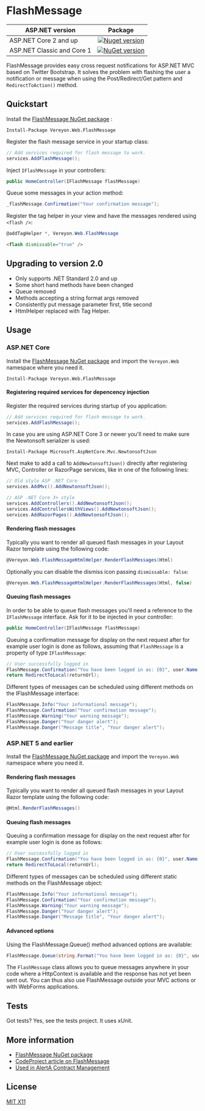 FlashMessage
============


| ASP.NET version    | Package       |
| ------------------ |:-------------:|
| ASP.NET Core 2 and up			| [![Nuget version](https://img.shields.io/nuget/v/Vereyon.Web.FlashMessage)](https://www.nuget.org/packages/Vereyon.Web.FlashMessage/) |
| ASP.NET Classic and Core 1	| [![NuGet version](https://img.shields.io/badge/nuget-1.2.0-green)](https://www.nuget.org/packages/Vereyon.Web.FlashMessage/1.2.0) |

FlashMessage provides easy cross request notifications for ASP.NET MVC based on Twitter Bootstrap. It solves the problem with flashing the user a notification or message when using the Post/Redirect/Get pattern and ```RedirectToAction()``` method.

Quickstart
----------

Install the [FlashMessage NuGet package](https://www.nuget.org/packages/Vereyon.Web.FlashMessage/) :

```
Install-Package Vereyon.Web.FlashMessage
```

Register the flash message service in your startup class:

```C#
// Add services required for flash message to work.
services.AddFlashMessage();
```

Inject ```IFlashMessage``` in your controllers:

```C#
public HomeController(IFlashMessage flashMessage)
```

Queue some messages in your action method:

```C#
_flashMessage.Confirmation("Your confirmation message");
```

Register the tag helper in your view and have the messages rendered using ```<flash />```:

```C#
@addTagHelper *, Vereyon.Web.FlashMessage
```

```HTML
<flash dismissable="true" />
```

Upgrading to version 2.0
------------------------

* Only supports .NET Standard 2.0 and up
* Some short hand methods have been changed
 * Queue removed
 * Methods accepting a string format args removed
 * Consistently put message parameter first, title second
* HtmlHelper replaced with Tag Helper.

Usage
-----

### ASP.NET Core

Install the [FlashMessage NuGet package](https://www.nuget.org/packages/Vereyon.Web.FlashMessage/) and import the ```Vereyon.Web``` namespace where you need it.

```
Install-Package Vereyon.Web.FlashMessage
```

#### Registering required services for depencency injection

Register the required services during startup of you application:

```C#
// Add services required for flash message to work.
services.AddFlashMessage();
```

In case you are using ASP.NET Core 3 or newer you'll need to make sure the Newtonsoft serializer is used:

```
Install-Package Microsoft.AspNetCore.Mvc.NewtonsoftJson
```

Next make to add a call to `AddNewtonsoftJson()` directly after registering MVC, Controller or RazorPage services, like in one of the following lines:

```C#
// Old style ASP .NET Core
services.AddMvc().AddNewtonsoftJson();

// ASP .NET Core 3+ style
services.AddControllers().AddNewtonsoftJson();
services.AddControllersWithViews().AddNewtonsoftJson();
services.AddRazorPages().AddNewtonsoftJson();
```

#### Rendering flash messages

Typically you want to render all queued flash messages in your Layout Razor template using the following code:

```C#
@Vereyon.Web.FlashMessageHtmlHelper.RenderFlashMessages(Html)
```

Optionally you can disable the dismiss icon passing `dismissable: false`:

```C#
@Vereyon.Web.FlashMessageHtmlHelper.RenderFlashMessages(Html, false)
```

#### Queuing flash messages

In order to be able to queue flash messages you'll need a reference to the ```IFlashMessage``` interface. Ask for it to be injected in your controller:


```C#
public HomeController(IFlashMessage flashMessage)
```

Queuing a confirmation message for display on the next request after for example user login is done as follows, assuming that ```FlashMessage``` is a property of type ```IFlashMessage```:

```C#
// User successfully logged in
FlashMessage.Confirmation("You have been logged in as: {0}", user.Name);
return RedirectToLocal(returnUrl);
```

Different types of messages can be scheduled using different methods on the IFlashMessage interface:

```C#
FlashMessage.Info("Your informational message");
FlashMessage.Confirmation("Your confirmation message");
FlashMessage.Warning("Your warning message");
FlashMessage.Danger("Your danger alert");
FlashMessage.Danger("Message title", "Your danger alert");
```

### ASP.NET 5 and earlier

Install the [FlashMessage NuGet package](https://www.nuget.org/packages/Vereyon.Web.FlashMessage/) and import the ```Vereyon.Web``` namespace where you need it.

#### Rendering flash messages

Typically you want to render all queued flash messages in your Layout Razor template using the following code:

```C#
@Html.RenderFlashMessages()
```

#### Queuing flash messages

Queuing a confirmation message for display on the next request after for example user login is done as follows:

```C#
// User successfully logged in
FlashMessage.Confirmation("You have been logged in as: {0}", user.Name);
return RedirectToLocal(returnUrl);
```

Different types of messages can be scheduled using different static methods on the FlashMessage object:

```C#
FlashMessage.Info("Your informational message");
FlashMessage.Confirmation("Your confirmation message");
FlashMessage.Warning("Your warning message");
FlashMessage.Danger("Your danger alert");
FlashMessage.Danger("Message title", "Your danger alert");
```

#### Advanced options

Using the FlashMessage.Queue() method advanced options are available:

```C#
FlashMessage.Queue(string.Format("You have been logged in as: {0}", user.Name), "Title", FlashMessageType.Confirmation, false);
```

The ```FlashMessage``` class allows you to queue messages anywhere in your code where a HttpContext is available and the response has not yet been sent out. You can thus also use FlashMessage outside your MVC actions or with WebForms applications.

Tests
-----

Got tests? Yes, see the tests project. It uses xUnit.


More information
-----

 * [FlashMessage NuGet package](https://www.nuget.org/packages/Vereyon.Web.FlashMessage/)
 * [CodeProject article on FlashMessage](http://www.codeproject.com/Articles/987638/Post-Redirect-Get-user-notifications-for-ASP-NET-M)
 * [Used in AlertA Contract Management](http://www.alert.eu)

License
-------

[MIT X11](http://en.wikipedia.org/wiki/MIT_License)
